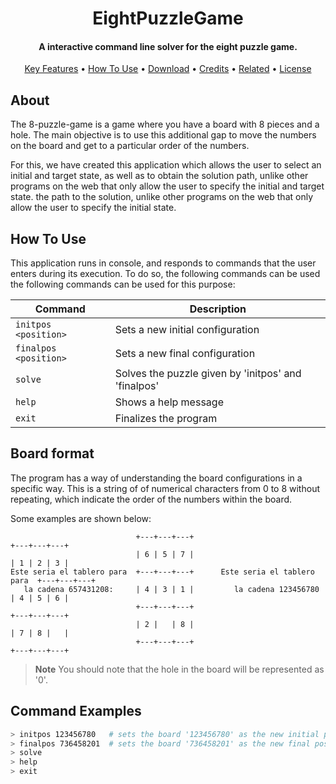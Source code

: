 
<h1 align="center">
  EightPuzzleGame 
  <br>
</h1>

<h4 align="center">A interactive command line solver for the eight puzzle game.</h4>

<p align="center">
  <a href="#key-features">Key Features</a> •
  <a href="#how-to-use">How To Use</a> •
  <a href="#download">Download</a> •
  <a href="#credits">Credits</a> •
  <a href="#related">Related</a> •
  <a href="#license">License</a>
</p>

## About

The 8-puzzle-game is a game where you have a board with 8 pieces and a hole. The main objective is to use this additional gap to move the numbers on the board and get to a particular order of the numbers.

For this, we have created this application which allows the user to select an initial and target state, as well as to obtain the solution path, unlike other programs on the web that only allow the user to specify the initial and target state.
the path to the solution, unlike other programs on the web that only allow the user to specify the initial state.

## How To Use

This application runs in console, and responds to commands that the user enters during its execution. To do so, the following commands can be used the following commands can be used for this purpose:

| Command | Description | 
| --- | --- |
| `initpos <position>` | Sets a new initial configuration |
| `finalpos <position>` | Sets a new final configuration |
| `solve` | Solves the puzzle given by 'initpos' and 'finalpos' |
| `help` | Shows a help message | 
| `exit` | Finalizes the program |

## Board format

The program has a way of understanding the board configurations in a specific way. This is a string of
of numerical characters from 0 to 8 without repeating, which indicate the order of the numbers within the board. 

Some examples are shown below:

```
                            +---+---+---+                                  +---+---+---+
                            | 6 | 5 | 7 |                                  | 1 | 2 | 3 |
Este seria el tablero para  +---+---+---+      Este seria el tablero para  +---+---+---+
   la cadena 657431208:     | 4 | 3 | 1 |         la cadena 123456780      | 4 | 5 | 6 |
                            +---+---+---+                                  +---+---+---+
                            | 2 |   | 8 |                                  | 7 | 8 |   |
                            +---+---+---+                                  +---+---+---+
```
> **Note**
> You should note that the hole in the board will be represented as '0'.


## Command Examples

```bash
> initpos 123456780   # sets the board '123456780' as the new initial position 
> finalpos 736458201  # sets the board '736458201' as the new final position
> solve
> help
> exit
```

